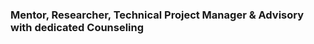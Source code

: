 ### Mentor, Researcher, Technical Project Manager & Advisory with dedicated Counseling
<!--
**Qazi-wajiullah/Qazi-wajiullah** is a ✨ _special_ ✨ repository because its `README.md` (this file) appears on your GitHub profile.

Here are some ideas to get you started:

- 🔭 I’m currently working on Emerging Technologies Based Research Papers
- 🌱 I’m currently learning Emerging Technologies
- 👯 I’m looking to collaborate on Research based technical Project documentation
- 🤔 I’m looking for help with ...
- 💬 Ask me about AI, Computer Architecture and related CS emerging research domains
- 📫 How to reach me: reach me through email at qazi.wajih@gmail.com
- 😄 Pronouns: Wajih
- ⚡ Fun fact: Fun can be anything just let it be funny
-->
